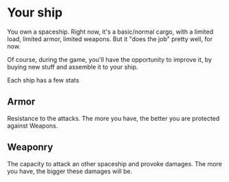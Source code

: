 # Your ship

You own a spaceship. Right now, it's a basic/normal cargo, with a limited load,
limited armor, limited weapons. But it "does the job" pretty well, for now.

Of course, during the game, you'll have the opportunity to improve it, by buying
new stuff and assemble it to your ship.

Each ship has a few stats

## Armor

Resistance to the attacks. The more you have, the better you are protected
against Weapons.

## Weaponry

The capacity to attack an other spaceship and provoke damages. The more you have,
the bigger these damages will be.
